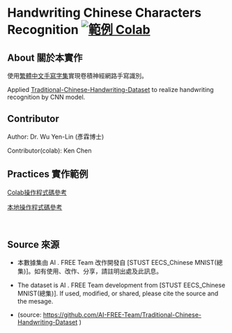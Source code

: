 # Handwriting Chinese Characters Recognition <a href="https://colab.research.google.com/github/AI-FREE-Team/Handwriting-Chinese-Characters-Recognition/blob/master/Traditional_Chinese_CNN_Model_colab.ipynb"><img src="https://img.shields.io/badge/%E5%AF%A6%E4%BD%9C-Colab-yellow.svg?style=popout-square" alt="範例 Colab"></a>

## About 關於本實作

使用<a href="https://github.com/AI-FREE-Team/Traditional-Chinese-Handwriting-Dataset">繁體中文手寫字集</a>實現卷積神經網路手寫識別。

Applied <a href="https://github.com/AI-FREE-Team/Traditional-Chinese-Handwriting-Dataset">Traditional-Chinese-Handwriting-Dataset</a> to realize handwriting recognition by CNN model.

## Contributor 
Author: Dr. Wu Yen-Lin (彥霖博士)

Contributor(colab): Ken Chen

## Practices 實作範例

<a href="https://colab.research.google.com/github/AI-FREE-Team/Handwriting-Chinese-Characters-Recognition/blob/master/Traditional_Chinese_CNN_Model_colab.ipynb">Colab操作程式碼參考</a>

<a href="https://github.com/AI-FREE-Team/Handwriting-Chinese-Characters-Recognition/blob/master/Traditional_Chinese_CNN_Model_local.ipynb">本地操作程式碼參考</a>

<br>


## Source 來源

 - 本數據集由 AI . FREE Team 改作開發自 [STUST EECS_Chinese MNIST(總集)]。如有使用、改作、分享，請註明出處及此訊息。
 
 - The dataset is AI . FREE Team development from [STUST EECS_Chinese MNIST(總集)]. If used, modified, or shared, please cite the source and the mesage.
 
 - (source: https://github.com/AI-FREE-Team/Traditional-Chinese-Handwriting-Dataset )
